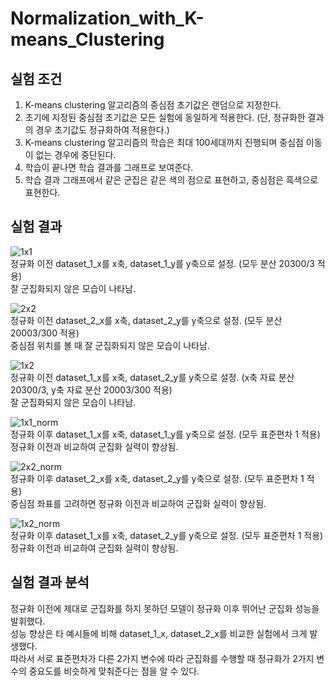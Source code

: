 # Normalization_with_K-means_Clustering

## 실험 조건
1. K-means clustering 알고리즘의 중심점 초기값은 랜덤으로 지정한다.
2. 초기에 지정된 중심점 초기값은 모든 실험에 동일하게 적용한다. (단, 정규화한 결과의 경우 초기값도 정규화하여 적용한다.)
3. K-means clustering 알고리즘의 학습은 최대 100세대까지 진행되며 중심점 이동이 없는 경우에 중단된다.
4. 학습이 끝나면 학습 결과를 그래프로 보여준다.
5. 학습 결과 그래프에서 같은 군집은 같은 색의 점으로 표현하고, 중심점은 흑색으로 표현한다.

## 실험 결과
![1x1](https://github.com/user-attachments/assets/0a850ea0-7a54-4578-9ea8-a0d5b5e3a714)  
정규화 이전 dataset_1_x를 x축, dataset_1_y를 y축으로 설정. (모두 분산 20300/3 적용)  
잘 군집화되지 않은 모습이 나타남.  

![2x2](https://github.com/user-attachments/assets/aeac5bbd-f95a-4bb7-a794-fe7304bbb104)  
정규화 이전 dataset_2_x를 x축, dataset_2_y를 y축으로 설정. (모두 분산 20003/300 적용)  
중심점 위치를 볼 때 잘 군집화되지 않은 모습이 나타남.  

![1x2](https://github.com/user-attachments/assets/67243ea0-6f27-4447-bdf6-365a460fd63d)  
정규화 이전 dataset_1_x를 x축, dataset_2_y를 y축으로 설정. (x축 자료 분산 20300/3, y축 자료 분산 20003/300 적용)  
잘 군집화되지 않은 모습이 나타남.  

![1x1_norm](https://github.com/user-attachments/assets/72d26f80-d816-4bf2-a9a4-80529b216e82)  
정규화 이후 dataset_1_x를 x축, dataset_1_y를 y축으로 설정. (모두 표준편차 1 적용)  
정규화 이전과 비교하여 군집화 실력이 향상됨.  

![2x2_norm](https://github.com/user-attachments/assets/c99400ad-6b91-44cb-84a6-f14e249690e5)  
정규화 이후 dataset_2_x를 x축, dataset_2_y를 y축으로 설정. (모두 표준편차 1 적용)  
중심점 좌표를 고려하면 정규화 이전과 비교하여 군집화 실력이 향상됨.  

![1x2_norm](https://github.com/user-attachments/assets/a54d3e2f-bb50-4579-a2f0-9897b786b7d3)  
정규화 이후 dataset_1_x를 x축, dataset_2_y를 y축으로 설정. (모두 표준편차 1 적용)  
정규화 이전과 비교하여 군집화 실력이 향상됨.  

## 실험 결과 분석
정규화 이전에 제대로 군집화를 하지 못하던 모델이 정규화 이후 뛰어난 군집화 성능을 발휘했다.  
성능 향상은 타 예시들에 비해 dataset_1_x, dataset_2_x를 비교한 실험에서 크게 발생했다.  
따라서 서로 표준편차가 다른 2가지 변수에 따라 군집화를 수행할 때 정규화가 2가지 변수의 중요도를 비슷하게 맞춰준다는 점을 알 수 있다.
